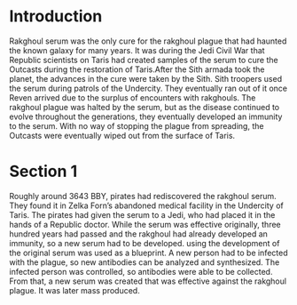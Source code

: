 # Introduction

Rakghoul serum was the only cure for the rakghoul plague that had haunted the known galaxy for many years.
It was during the Jedi Civil War that Republic scientists on Taris had created samples of the serum to cure the Outcasts during the restoration of Taris.After the Sith armada took the planet, the advances in the cure were taken by the Sith.
Sith troopers used the serum during patrols of the Undercity.
They eventually ran out of it once Reven arrived due to the surplus of encounters with rakghouls.
The rakghoul plague was halted by the serum, but as the disease continued to evolve throughout the generations, they eventually developed an immunity to the serum.
With no way of stopping the plague from spreading, the Outcasts were eventually wiped out from the surface of Taris.

# Section 1

Roughly around 3643 BBY, pirates had rediscovered the rakghoul serum.
They found it in Zelka Forn’s abandoned medical facility in the Undercity of Taris.
The pirates had given the serum to a Jedi, who had placed it in the hands of a Republic doctor.
While the serum was effective originally, three hundred years had passed and the rakghoul had already developed an immunity, so a new serum had to be developed.
using the development of the original serum was used as a blueprint.
A new person had to be infected with the plague, so new antibodies can be analyzed and synthesized.
The infected person was controlled, so antibodies were able to be collected.
From that, a new serum was created that was effective against the rakghoul plague.
It was later mass produced.
